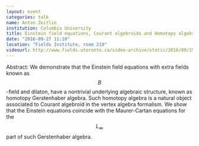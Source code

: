 ```yaml
---
layout: event
categories: talk
name: Anton Zeitlin
institution: Columbia University
title: Einstein field equations, Courant algebroids and Homotopy algebras.
date: "2016-09-27 11:10"
location: "Fields Institute, room 210"
videourl: http://www.fields.utoronto.ca/video-archive/static/2016/09/1511-16028/mergedvideo.ogv
---
```

Abstract: We demonstrate that the Einstein field equations with extra fields known as $$B$$-field and dilaton, have a nontrivial underlying algebraic structure, known as homotopy Gerstenhaber algebra. Such homotopy algebra is a natural object associated to Courant algebroid in the vertex algebra formalism. We show that the Einstein equations coincide with the Maurer-Cartan equations for the $$L_\infty$$ part of such Gerstenhaber algebra.
